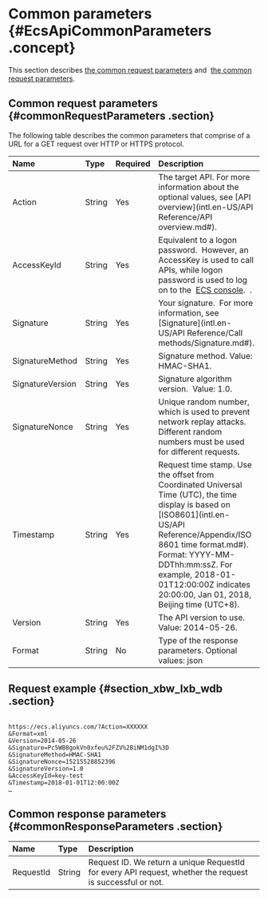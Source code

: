 # Common parameters {#EcsApiCommonParameters .concept}

This section describes [the common request parameters](#commonRequestParameters) and  [the common request parameters](#commonResponseParameters).

## Common request parameters {#commonRequestParameters .section}

The following table describes the common parameters that comprise of a URL for a GET request over HTTP or HTTPS protocol.

|Name|Type|Required|Description|
|:---|:---|:-------|:----------|
|Action|String|Yes|The target API. For more information about the optional values, see [API overview](intl.en-US/API Reference/API overview.md#).|
|AccessKeyId|String|Yes|Equivalent to a logon password.  However, an AccessKey is used to call APIs, while logon password is used to log on to the  [ECS console](https://ecs.console.aliyun.com/).  .|
|Signature|String|Yes|Your signature.  For more information, see [Signature](intl.en-US/API Reference/Call methods/Signature.md#).|
|SignatureMethod|String|Yes|Signature method. Value: HMAC-SHA1.|
|SignatureVersion|String|Yes|Signature algorithm version.  Value: 1.0.|
|SignatureNonce|String|Yes|Unique random number, which is used to prevent network replay attacks. Different random numbers must be used for different requests.|
|Timestamp|String|Yes|Request time stamp. Use the offset from Coordinated Universal Time \(UTC\), the time display is based on [ISO8601](intl.en-US/API Reference/Appendix/ISO 8601 time format.md#). Format: YYYY-MM-DDThh:mm:ssZ. For example, 2018-01-01T12:00:00Z indicates 20:00:00, Jan 01, 2018, Beijing time \(UTC+8\).|
|Version|String|Yes|The API version to use. Value: 2014-05-26.|
|Format|String|No|Type of the response parameters. Optional values: json | xml. Default value: xml.|

## Request example {#section_xbw_lxb_wdb .section}

```

https://ecs.aliyuncs.com/?Action=XXXXXX
&Format=xml
&Version=2014-05-26
&Signature=Pc5WB8gokVn0xfeu%2FZV%2BiNM1dgI%3D
&SignatureMethod=HMAC-SHA1
&SignatureNonce=15215528852396
&SignatureVersion=1.0
&AccessKeyId=key-test
&Timestamp=2018-01-01T12:00:00Z
…
```

## Common response parameters {#commonResponseParameters .section}

|Name|Type|Description|
|:---|:---|:----------|
|RequestId|String|Request ID. We return a unique RequestId for every API request, whether the request is successful or not.|


